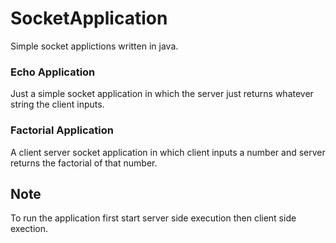 # SocketApplication
Simple socket applictions written in java.

### Echo Application
Just a simple socket application in which the server just returns whatever string the client inputs.

### Factorial Application
A client server socket application in which client inputs a number and server returns the factorial of that number.

## Note
To run the application first start server side execution then client side exection.
